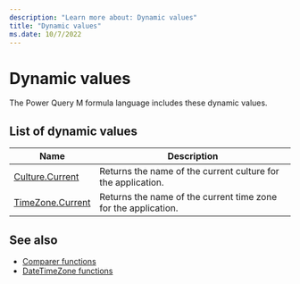 ```yaml
---
description: "Learn more about: Dynamic values"
title: "Dynamic values"
ms.date: 10/7/2022
---
```

# Dynamic values

The Power Query M formula language includes these dynamic values.

## List of dynamic values

|Name|Description|
|------------|---------------|
|[Culture.Current](culture-current.md)|Returns the name of the current culture for the application.|
|[TimeZone.Current](timezone-current.md)|Returns the name of the current time zone for the application.|

## See also

* [Comparer functions](comparer-functions.md)
* [DateTimeZone functions](datetimezone-functions.md)
